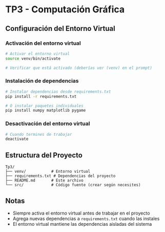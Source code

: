 # TP3 - Computación Gráfica

## Configuración del Entorno Virtual

### Activación del entorno virtual

```bash
# Activar el entorno virtual
source venv/bin/activate

# Verificar que está activado (deberías ver (venv) en el prompt)
```

### Instalación de dependencias

```bash
# Instalar dependencias desde requirements.txt
pip install -r requirements.txt

# O instalar paquetes individuales
pip install numpy matplotlib pygame
```

### Desactivación del entorno virtual

```bash
# Cuando termines de trabajar
deactivate
```

## Estructura del Proyecto

```
Tp3/
├── venv/           # Entorno virtual
├── requirements.txt # Dependencias del proyecto
├── README.md       # Este archivo
└── src/            # Código fuente (crear según necesites)
```

## Notas

- Siempre activa el entorno virtual antes de trabajar en el proyecto
- Agrega nuevas dependencias a `requirements.txt` cuando las instales
- El entorno virtual mantiene las dependencias aisladas del sistema
